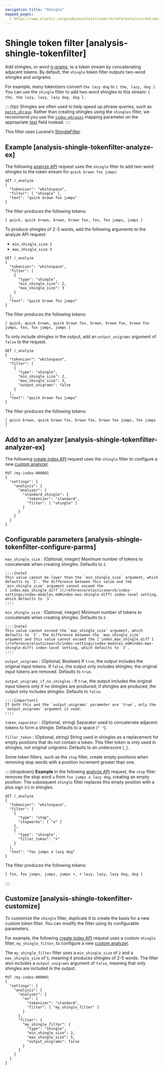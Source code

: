 ```yaml
---
navigation_title: "Shingle"
mapped_pages:
  - https://www.elastic.co/guide/en/elasticsearch/reference/current/analysis-shingle-tokenfilter.html
---
```


# Shingle token filter [analysis-shingle-tokenfilter]


Add shingles, or word [n-grams](https://en.wikipedia.org/wiki/N-gram), to a token stream by concatenating adjacent tokens. By default, the `shingle` token filter outputs two-word shingles and unigrams.

For example, many tokenizers convert `the lazy dog` to `[ the, lazy, dog ]`. You can use the `shingle` filter to add two-word shingles to this stream: `[ the, the lazy, lazy, lazy dog, dog ]`.

::::{tip}
Shingles are often used to help speed up phrase queries, such as [`match_phrase`](/reference/query-languages/query-dsl-match-query-phrase.md). Rather than creating shingles using the `shingles` filter, we recommend you use the [`index-phrases`](/reference/elasticsearch/mapping-reference/index-phrases.md) mapping parameter on the appropriate [text](/reference/elasticsearch/mapping-reference/text.md) field instead.
::::


This filter uses Lucene’s [ShingleFilter](https://lucene.apache.org/core/10_0_0/analysis/common/org/apache/lucene/analysis/shingle/ShingleFilter.html).

## Example [analysis-shingle-tokenfilter-analyze-ex]

The following [analyze API](https://www.elastic.co/docs/api/doc/elasticsearch/operation/operation-indices-analyze) request uses the `shingle` filter to add two-word shingles to the token stream for `quick brown fox jumps`:

```console
GET /_analyze
{
  "tokenizer": "whitespace",
  "filter": [ "shingle" ],
  "text": "quick brown fox jumps"
}
```

The filter produces the following tokens:

```text
[ quick, quick brown, brown, brown fox, fox, fox jumps, jumps ]
```

To produce shingles of 2-3 words, add the following arguments to the analyze API request:

* `min_shingle_size`: `2`
* `max_shingle_size`: `3`

```console
GET /_analyze
{
  "tokenizer": "whitespace",
  "filter": [
    {
      "type": "shingle",
      "min_shingle_size": 2,
      "max_shingle_size": 3
    }
  ],
  "text": "quick brown fox jumps"
}
```

The filter produces the following tokens:

```text
[ quick, quick brown, quick brown fox, brown, brown fox, brown fox jumps, fox, fox jumps, jumps ]
```

To only include shingles in the output, add an `output_unigrams` argument of `false` to the request.

```console
GET /_analyze
{
  "tokenizer": "whitespace",
  "filter": [
    {
      "type": "shingle",
      "min_shingle_size": 2,
      "max_shingle_size": 3,
      "output_unigrams": false
    }
  ],
  "text": "quick brown fox jumps"
}
```

The filter produces the following tokens:

```text
[ quick brown, quick brown fox, brown fox, brown fox jumps, fox jumps ]
```


## Add to an analyzer [analysis-shingle-tokenfilter-analyzer-ex]

The following [create index API](https://www.elastic.co/docs/api/doc/elasticsearch/operation/operation-indices-create) request uses the `shingle` filter to configure a new [custom analyzer](docs-content://manage-data/data-store/text-analysis/create-custom-analyzer.md).

```console
PUT /my-index-000001
{
  "settings": {
    "analysis": {
      "analyzer": {
        "standard_shingle": {
          "tokenizer": "standard",
          "filter": [ "shingle" ]
        }
      }
    }
  }
}
```


## Configurable parameters [analysis-shingle-tokenfilter-configure-parms]

`max_shingle_size`
:   (Optional, integer) Maximum number of tokens to concatenate when creating shingles. Defaults to `2`.

    ::::{note}
    This value cannot be lower than the `min_shingle_size` argument, which defaults to `2`. The difference between this value and the `min_shingle_size` argument cannot exceed the [`index.max_shingle_diff`](/reference/elasticsearch/index-settings/index-modules.md#index-max-shingle-diff) index-level setting, which defaults to `3`.
    ::::


`min_shingle_size`
:   (Optional, integer) Minimum number of tokens to concatenate when creating shingles. Defaults to `2`.

    ::::{note}
    This value cannot exceed the `max_shingle_size` argument, which defaults to `2`. The difference between the `max_shingle_size` argument and this value cannot exceed the [`index.max_shingle_diff`](/reference/elasticsearch/index-settings/index-modules.md#index-max-shingle-diff) index-level setting, which defaults to `3`.
    ::::


`output_unigrams`
:   (Optional, Boolean) If `true`, the output includes the original input tokens. If `false`, the output only includes shingles; the original input tokens are removed. Defaults to `true`.

`output_unigrams_if_no_shingles`
:   If `true`, the output includes the original input tokens only if no shingles are produced; if shingles are produced, the output only includes shingles. Defaults to `false`.

    ::::{important}
    If both this and the `output_unigrams` parameter are `true`, only the `output_unigrams` argument is used.
    ::::


`token_separator`
:   (Optional, string) Separator used to concatenate adjacent tokens to form a shingle. Defaults to a space (`" "`).

`filler_token`
:   (Optional, string) String used in shingles as a replacement for empty positions that do not contain a token. This filler token is only used in shingles, not original unigrams. Defaults to an underscore (`_`).

Some token filters, such as the `stop` filter, create empty positions when removing stop words with a position increment greater than one.

::::{dropdown} **Example**
In the following [analyze API](https://www.elastic.co/docs/api/doc/elasticsearch/operation/operation-indices-analyze) request, the `stop` filter removes the stop word `a` from `fox jumps a lazy dog`, creating an empty position. The subsequent `shingle` filter replaces this empty position with a plus sign (`+`) in shingles.

```console
GET /_analyze
{
  "tokenizer": "whitespace",
  "filter": [
    {
      "type": "stop",
      "stopwords": [ "a" ]
    },
    {
      "type": "shingle",
      "filler_token": "+"
    }
  ],
  "text": "fox jumps a lazy dog"
}
```

The filter produces the following tokens:

```text
[ fox, fox jumps, jumps, jumps +, + lazy, lazy, lazy dog, dog ]
```

::::




## Customize [analysis-shingle-tokenfilter-customize]

To customize the `shingle` filter, duplicate it to create the basis for a new custom token filter. You can modify the filter using its configurable parameters.

For example, the following [create index API](https://www.elastic.co/docs/api/doc/elasticsearch/operation/operation-indices-create) request uses a custom `shingle` filter, `my_shingle_filter`, to configure a new [custom analyzer](docs-content://manage-data/data-store/text-analysis/create-custom-analyzer.md).

The `my_shingle_filter` filter uses a `min_shingle_size` of `2` and a `max_shingle_size` of `5`, meaning it produces shingles of 2-5 words. The filter also includes a `output_unigrams` argument of `false`, meaning that only shingles are included in the output.

```console
PUT /my-index-000001
{
  "settings": {
    "analysis": {
      "analyzer": {
        "en": {
          "tokenizer": "standard",
          "filter": [ "my_shingle_filter" ]
        }
      },
      "filter": {
        "my_shingle_filter": {
          "type": "shingle",
          "min_shingle_size": 2,
          "max_shingle_size": 5,
          "output_unigrams": false
        }
      }
    }
  }
}
```



